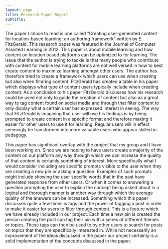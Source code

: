 ```yaml
---
layout: page
title: Research Paper Report
subtitle: 
---
```


The paper I chose to read is one called “Creating user-generated content for location-based learning: an authoring framework” written by E. FitzGerald. This research paper was featured in the Journal of Computer Assisted Learning in 2012. This paper is about mobile learning and how content on location based platforms can be optimized to for learning. The issue that the author is trying to tackle is that many people who contribute with content for mobile learning platforms are not well versed in how to best create content to maximize learning amongst other users. The author has therefore tried to create a framework which users can use when creating but also when filtering content. FitzGerald has created a table in his paper which displays what type of content users typically include when creating content. As a conclusion to his paper FitzGerald discusses how his research could be used not only to guide the creation of content but also as a great way to tag content found on social media and through that filter content to only display what a certain user has expressed interest in seeing. The way that FitzGerald is imagining that user will use his findings is by being prompted to create content in a specific format and therefore making it easier for other users to use it for learning. Regular users will in effect seemingly be transformed into more valuable users who appear skilled in pedagogy. 

This paper has significant overlap with the project that my group and I have been working on. Since we are hoping to have users create a majority of the content on our platform any way through which we can increase the quality of that content is certainly something of interest. More specifically what I would consider including are specific prompts visible to the user when they are creating a new pin or asking a question. Examples of such prompts might include showing the user specific words that in the past have generated response from other users. Or when it comes to answering a question prompting the user to explain the concept being asked about in a logical and thorough manner is another way through which the average quality of the answers can be increased. Something which this paper discusses quite a few times is tags and the power of tagging a post in order to make it easier for users to filter through content. This is a feature which we have already included in our project. Each time a new pin is created the person creating the post can tag their pin with a series of different themes or topics. These tags can then be used to by other users to search for posts on topics that they are specifically interested in. While not necessarily an improvement of the ideas discussed in the paper our project certainly is a solid implementation of the concepts discussed in the paper. 
